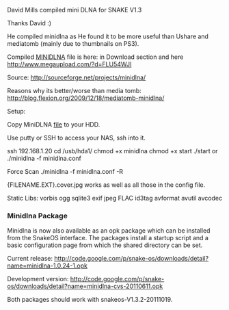 David Mills compiled mini DLNA for SNAKE V1.3

Thanks David :)


He compiled minidlna as He found it to be more useful than Ushare and mediatomb (mainly due to thumbnails on PS3).


Compiled [MINIDLNA](http://snake-os.googlecode.com/files/minidlna) file is here: in Download section and here http://www.megaupload.com/?d=FLU54WJI


Source:
http://sourceforge.net/projects/minidlna/

Reasons why its better/worse than media tomb:
http://blog.flexion.org/2009/12/18/mediatomb-minidlna/


Setup:

Copy MiniDLNA [file](http://snake-os.googlecode.com/files/minidlna) to your HDD.


Use putty or SSH to access your NAS, ssh into it.


ssh 192.168.1.20
cd /usb/hda1/
chmod +x minidlna
chmod +x start
./start
or ./minidlna -f minidlna.conf

Force Scan
./minidlna -f minidlna.conf -R

{FILENAME.EXT}.cover.jpg works as well as all those in the config file.

Static Libs:
vorbis
ogg
sqlite3
exif
jpeg
FLAC
id3tag
avformat
avutil
avcodec

### Minidlna Package ###

Minidlna is now also available as an opk package which can be installed from the SnakeOS interface. The packages install a startup script and a basic configuration page from which the shared directory can be set.

Current release:
http://code.google.com/p/snake-os/downloads/detail?name=minidlna-1.0.24-1.opk

Development version:
http://code.google.com/p/snake-os/downloads/detail?name=minidlna-cvs-20110611.opk

Both packages should work with snakeos-V1.3.2-20111019.